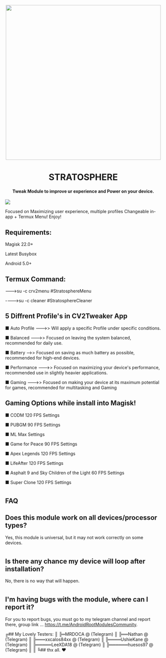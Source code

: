 

 <p align="center"><a href="https://t.me/AndroidRootModulesCommunity"><img src="https://i.imgur.com/WwVdb9D.png" width="500"></a></p>  
 <h1 align="center"><b> STRATOSPHERE </b></h1> 
 <h4 align="center">Tweak Module to improve ur experience and Power on your device.</h4>

 <a href="https://t.me/AndroidRootModulesCommunity"><img src="https://img.shields.io/badge/Join-Telegram%20Channel-red.svg?logo=Telegram"></a>

Focused on Maximizing user experience, multiple profiles Changeable in-app + Termux Menu! Enjoy!


## Requirements:
Magisk 22.0+

Latest Busybox

Android 5.0+

## Termux Command:
--->su -c crv2menu #StratosphereMenu


---->su -c cleaner  #StratosphereCleaner


## 5 Diffrent Profile's in CV2Tweaker App
■ Auto Profile
--->> Will apply a specific Profile under specific conditions.

■ Balanced
--->> Focused on leaving the system balanced, recommended for daily use.

■ Battery
-->> Focused on saving as much battery as possible, recommended for high-end devices.

■ Performance
--->> Focused on maximizing your device's performance, recommended use in slightly heavier applications.

■ Gaming
--->> Focused on making your device at its maximum potential for games, recommended for multitasking and Gaming 

## Gaming Options while install into Magisk!
■ CODM 120 FPS Settings

■ PUBGM 90 FPS Settings

■ ML Max Settings

■ Game for Peace 90 FPS Settings

■ Apex Legends 120 FPS Settings

■ LifeAfter 120 FPS Settings

■ Asphalt 9 and Sky Children of the Light 60 FPS Settings

■ Super Clone 120 FPS Settings


#
## FAQ

## Does this module work on all devices/processor types? 
Yes, this module is universal, but it may not work correctly on some devices.

#

## Is there any chance my device will loop after installation? 
No, there is no way that will happen.

#

## I'm having bugs with the module, where can I report it? 
For you to report bugs, you must go to my telegram channel and report there, group link ... https://t.me/AndroidRootModulesCommunity.



╔## My Lovely Testers:
║
╠═MRDOCA @ (Telegram)
║
╠══Nathan @ (Telegram)
║
╠═══xxcalos84xx @ (Telegram)
║
╠════UshieKane @ (Telegram)
║
╠═════LeeXDA18 @ (Telegram)
║
╠══════huesos97 @ (Telegram)
║
║
╚## thx all. ❤️

